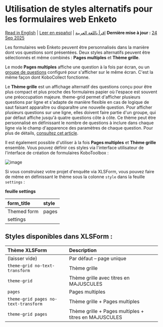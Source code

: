 # Utilisation de styles alternatifs pour les formulaires web Enketo
<a href="../alternative_enketo.html">Read in English</a> | <a href="../es/alternative_enketo.html">Leer en español</a> | <a href="../ar/alternative_enketo.html">اقرأ باللغة العربية</a>
**Dernière mise à jour :** <a href="https://github.com/kobotoolbox/docs/blob/347a1280aadb22c9aebf88650fd6efa1bcadbcdf/source/alternative_enketo.md" class="reference">24 Sep 2025</a>

Les formulaires web Enketo peuvent être personnalisés dans la manière dont vos questions sont présentées.
Deux styles alternatifs peuvent être sélectionnés et même combinés :
**Pages multiples** et **Thème grille**.

Le mode **Pages multiples** affiche une question à la fois par écran, ou un [groupe
de questions](group_repeat.md) configuré pour s'afficher sur le même écran. C'est la même façon dont
KoboCollect fonctionne.

Le **Thème grille** est un affichage alternatif des questions conçu pour être plus compact
et plus proche des formulaires papier où l'espace est souvent une préoccupation majeure. theme-grid
permet d'afficher plusieurs questions par ligne et s'adapte de manière flexible en cas de logique de saut
faisant apparaître ou disparaître une nouvelle question. Pour afficher plusieurs questions
sur une ligne, elles doivent faire partie d'un groupe, qui par défaut affiche jusqu'à quatre
questions côte à côte. Ce thème peut être personnalisé en définissant le
nombre de questions à inclure dans chaque ligne via le champ d'apparence des
paramètres de chaque question. Pour plus de détails,
[consultez cet article](https://blog.enketo.org/gorgeous-grid).

Il est également possible d'utiliser à la fois **Pages multiples** et **Thème grille** ensemble.
Vous pouvez définir ces styles via l'interface utilisateur de l'interface de création de formulaires KoboToolbox :

![image](/images/alternative_enketo/multiple_grid.gif)

Si vous construisez votre projet d'enquête via XLSForm, vous pouvez faire de même
en définissant le thème sous la colonne `style` dans la feuille `settings` :

**feuille settings**

| form_title  | style |
| :---------- | :---- |
| Themed form | pages |
| settings |

## Styles disponibles dans XLSForm :

| Thème XLSForm                        | Description                                        |
| :----------------------------------- | :------------------------------------------------- |
| (laisser vide)                       | Par défaut – page unique                           |
| `theme-grid no-text-transform`       | Thème grille                                       |
| `theme-grid`                         | Thème grille avec titres en MAJUSCULES             |
| `pages`                              | Pages multiples                                    |
| `theme-grid pages no-text-transform` | Thème grille + Pages multiples                     |
| `theme-grid pages`                   | Thème grille + Pages multiples + titres en MAJUSCULES |